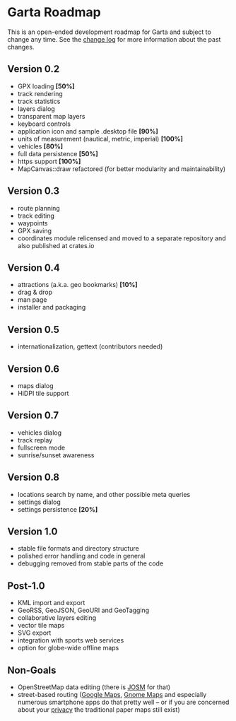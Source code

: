 # Garta Roadmap
This is an open-ended development roadmap for Garta and subject to change any time. See the [change log] for more information about the past changes.

## Version 0.2
- GPX loading **[50%]**
- track rendering
- track statistics
- layers dialog
- transparent map layers
- keyboard controls
- application icon and sample .desktop file **[90%]**
- units of measurement (nautical, metric, imperial) **[100%]**
- vehicles **[80%]**
- full data persistence **[50%]**
- https support **[100%]**
- MapCanvas::draw refactored (for better modularity and maintainability)

## Version 0.3
- route planning
- track editing
- waypoints
- GPX saving
- coordinates module relicensed and moved to a separate repository and also published at crates.io

## Version 0.4
- attractions (a.k.a. geo bookmarks) **[10%]**
- drag & drop
- man page
- installer and packaging

## Version 0.5
- internationalization, gettext (contributors needed)

## Version 0.6
- maps dialog
- HiDPI tile support

## Version 0.7
- vehicles dialog
- track replay
- fullscreen mode
- sunrise/sunset awareness

## Version 0.8
- locations search by name, and other possible meta queries
- settings dialog
- settings persistence **[20%]**

## Version 1.0
- stable file formats and directory structure
- polished error handling and code in general
- debugging removed from stable parts of the code

## Post-1.0
- KML import and export
- GeoRSS, GeoJSON, GeoURI and GeoTagging
- collaborative layers editing
- vector tile maps
- SVG export
- integration with sports web services
- option for globe-wide offline maps

## Non-Goals
- OpenStreetMap data editing (there is [JOSM] for that)
- street-based routing ([Google Maps], [Gnome Maps] and especially numerous smartphone apps do that pretty well – or if you are concerned about your [privacy] the traditional paper maps still exist)

[change log]: CHANGELOG.md
[JOSM]: https://josm.openstreetmap.de
[Google Maps]: http://maps.google.com
[Gnome Maps]: https://wiki.gnome.org/Apps/Maps 
[privacy]: https://www.privacytools.io/

